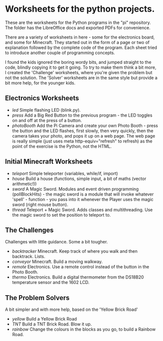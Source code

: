 # Worksheets for the python projects. 

These are the worksheets for the Python programs in the "pi" repository. The folder has the LibreOffice docs and exported PDFs for convenience.
  
There are a variety of worksheets in here - some for the electronics board, and some for Minecraft.  They started out in the form of a page or two of explanation followed by the complete code of the program. Each sheet tried to introduce another couple of programming concepts.

I found the kids ignored the boring wordy bits, and jumped straight to the code, blindly copying it to get it going.  To try to make them think a bit more, I created the 'Challenge' worksheets, where you're given the problem but not the solution.  The 'Solver' worksheets are in the same style but provide a bit more help, for the younger kids.

## Electronics Worksheets

- *led*  Simple flashing LED (blink.py).
- *press*  Add a Big Red Button to the previous program - the LED toggles on and off at the press of a button.
- *photoBooth*  Add the Pi Camera and create your own Photo Booth - press the button and the LED flashes, first slowly, then very quickly, then the camera takes your photo, and pops it up on a web page.  The web page is really simple (just uses meta http-equiv="refresh" to refresh) as the point of the exercise is the Python, not the HTML.

## Initial Minecraft Worksheets

- *teleport* Simple teleporter  (variables, while/if, import)
- *house*  Build a house (functions, simple input, a bit of maths (vector arithmetic!))
- *sword* A Magic Sword. Modules and event driven programming (pollBlockHits) - the magic sword is a module that will invoke whatever 'spell' - function - you pass into it whenever the Player uses the magic sword (right mouse button).
- *thread* Teleport + Magic Sword. Adds classes and multithreading. Use the magic sword to set the position to teleport to.

## The Challenges 
Challenges with little guidance. Some a bit tougher.

- *backtracker* Minecraft. Keep track of where you walk and then backtrack. Lists.
- *conveyor*  Minecraft. Build a moving walkway.
- *remote* Electronics. Use a remote control instead of the button in the Photo Booth.
- *thermo* Electronics. Build a digital thermometer from the DS18B20 temperature sensor and the 1602 LCD.

## The Problem Solvers

A bit simpler and with more help, based on the 'Yellow Brick Road'

- *yellow* Build a Yellow Brick Road
- *TNT* Build a TNT Brick Road.  Blow it up.
- *rainbow* Change the colours in the blocks as you go, to build a Rainbow Road.


